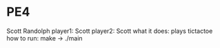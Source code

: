# PE4
Scott Randolph
player1: Scott
player2: Scott
what it does: plays tictactoe
how to run: make -> ./main